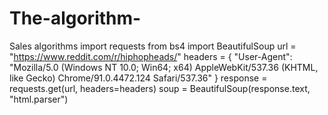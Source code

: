 # The-algorithm-
Sales algorithms 
import requests
from bs4 import BeautifulSoup
url = "https://www.reddit.com/r/hiphopheads/"
headers = { "User-Agent": "Mozilla/5.0 (Windows NT 10.0; Win64; x64) AppleWebKit/537.36 (KHTML, like Gecko) Chrome/91.0.4472.124 Safari/537.36" }
response = requests.get(url, headers=headers)
soup = BeautifulSoup(response.text, "html.parser")